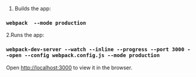 1. Builds the app:

### `webpack  --mode production`

2.Runs the app:

### `webpack-dev-server --watch --inline --progress --port 3000 --open --config webpack.config.js --mode production`

Open [http://localhost:3000](http://localhost:3000) to view it in the browser.